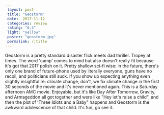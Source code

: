 ```yaml
---
 layout: post
 title: "Geostorm"
 date:  2017-11-12
 categories: review 
 rating: "6.5"
 light: "yellow"
 poster: "geostorm.jpg"
 permalink: /:title
---
```



Geostorm is a pretty standard disaster flick meets dad thriller. Tropey at times. The word 'camp' comes to mind but also doesn't really fit because it's got that 2017 polish on it. Pretty shallow sci-fi wise: in the future, there's only one brand of future-phone used by literally everyone, guns have no recoil, and politicians still suck. If you show up expecting anything even slightly insightful re: climate change, don't, we fix climate change in the first 30 seconds of the movie and it's never mentioned again. This is a Saturday afternoon AMC movie. Enjoyable, but it's like Day After Tomorrow, Gravity, and Armageddon all got together and were like "Hey let's raise a child", and then the plot of 'Three Idiots and a Baby" happens and Geostorm is the awkward adolescence of that child. It's fun, go see it.